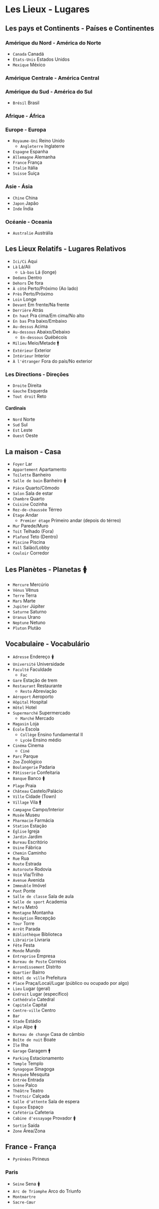 # Les Lieux - Lugares

## Les pays et Continents - Países e Continentes

### Amérique du Nord - América do Norte

-   `Canada` Canadá
-   `États-Unis` Estados Unidos
-   `Mexique` México

### Amérique Centrale - América Central

### Amérique du Sud - América do Sul

-   `Brésil` Brasil

### Afrique - África

### Europe - Europa

-   `Royaume-Uni` Reino Unido
    -   `Angleterre` Inglaterre
-   `Espagne` Espanha
-   `Allemagne` Alemanha
-   `France` França
-   `Italie` Itália
-   `Suisse` Suiça

### Asie - Ásia

-   `Chine` China
-   `Japon` Japão
-   `Inde` Índia

### Océanie - Oceania

-   `Australie` Austrália

## Les Lieux Relatifs - Lugares Relativos

-   `Ici/Ci` Aqui
-   `Là` Lá/Ali
    -   `Là-bas` Lá (longe)
-   `Dedans` Dentro
-   `Dehors` De fora
-   `À côté` Perto/Próximo (Ao lado)
-   `Près` Perto/Próximo
-   `Loin` Longe
-   `Devant` Em frente/Na frente
-   `Derrière` Atrás
-   `En haut` Pra cima/Em cima/No alto
-   `En bas` Pra baixo/Embaixo
-   `Au-dessus` Acima
-   `Au-dessous` Abaixo/Debaixo
    -   `En-dessous` Québécois
-   `Milieu` Meio/Metade 🚹
-   `Extérieur` Exterior
-   `Intérieur` Interior
-   `À l'étranger` Fora do país/No exterior

### Les Directions - Direções

-   `Droite` Direita
-   `Gauche` Esquerda
-   `Tout droit` Reto

#### Cardinais

-   `Nord` Norte
-   `Sud` Sul
-   `Est` Leste
-   `Ouest` Oeste

## La maison - Casa

-   `Foyer` Lar
-   `Appartement` Apartamento
-   `Toilette` Banheiro
-   `Salle de bain` Banheiro 🚺
-   `Pièce` Quarto/Cômodo
-   `Salon` Sala de estar
-   `Chambre` Quarto
-   `Cuisine` Cozinha
-   `Rez-de-chaussée` Térreo
-   `Étage` Andar
    -   `Premier étage` Primeiro andar (depois do térreo)
-   `Mur` Parede/Muro
-   `Toit` Telhado (Fora)
-   `Plafond` Teto (Dentro)
-   `Piscine` Piscina
-   `Hall` Salão/Lobby
-   `Couloir` Corredor

## Les Planètes - Planetas 🚺

-   `Mercure` Mercúrio
-   `Vénus` Vênus
-   `Terre` Terra
-   `Mars` Marte
-   `Jupiter` Júpiter
-   `Saturne` Saturno
-   `Uranus` Urano
-   `Neptune` Netuno
-   `Pluton` Plutão

## Vocabulaire - Vocabulário

-   `Adresse` Endereço 🚺
-   `Université` Universidade
-   `Faculté` Faculdade
    -   `Fac`
-   `Gare` Estação de trem
-   `Restaurant` Restaurante
    -   `Resto` Abreviação
-   `Aéroport` Aeroporto
-   `Hôpital` Hospital
-   `Hôtel` Hotel
-   `Supermarché` Supermercado
    -   `Marché` Mercado
-   `Magasin` Loja
-   `École` Escola
    -   `Collège` Ensino fundamental II
    -   `Lycée` Ensino médio
-   `Cinéma` Cinema
    -   `Ciné`
-   `Parc` Parque
-   `Zoo` Zoológico
-   `Boulangerie` Padaria
-   `Pâtisserie` Confeitaria
-   `Banque` Banco 🚺
-   `Plage` Praia
-   `Château` Castelo/Palácio
-   `Ville` Cidade (Town)
-   `Village` Vila 🚹
-   `Campagne` Campo/Interior
-   `Musée` Museu
-   `Pharmacie` Farmácia
-   `Station` Estação
-   `Église` Igreja
-   `Jardin` Jardim
-   `Bureau` Escritório
-   `Usine` Fábrica
-   `Chemin` Caminho
-   `Rue` Rua
-   `Route` Estrada
-   `Autoroute` Rodovia
-   `Voie` Via/Trilho
-   `Avenue` Avenida
-   `Immeuble` Imóvel
-   `Pont` Ponte
-   `Salle de classe` Sala de aula
-   `Salle de sport` Academia
-   `Metro` Metrô
-   `Montagne` Montanha
-   `Recéption` Recepção
-   `Tour` Torre
-   `Arrêt` Parada
-   `Bibliothèque` Biblioteca
-   `Librairie` Livraria
-   `Fête` Festa
-   `Monde` Mundo
-   `Entreprise` Empresa
-   `Bureau de Poste` Correios
-   `Arrondissement` Distrito
-   `Quartier` Bairro
-   `Hôtel de ville` Prefeitura
-   `Place` Praça/Local/Lugar (público ou ocupado por algo)
-   `Lieu` Lugar (geral)
-   `Endroit` Lugar (específico)
-   `Cathédrale` Catedral
-   `Capitale` Capital
-   `Centre-ville` Centro
-   `Bar`
-   `Stade` Estádio
-   `Alpe` Alpe 🚺
-   `Bureau de change` Casa de câmbio
-   `Boîte de nuit` Boate
-   `Île` Ilha
-   `Garage` Garagem 🚹
-   `Parking` Estacionamento
-   `Temple` Templo
-   `Synagogue` Sinagoga
-   `Mosquée` Mesquita
-   `Entrée` Entrada
-   `Scène` Palco
-   `Théâtre` Teatro
-   `Trottoir` Calçada
-   `Salle d'attente` Sala de espera
-   `Espace` Espaço
-   `Cafétéria` Cafeteria
-   `Cabine d'essayage` Provador 🚺
-   `Sortie` Saída
-   `Zone` Área/Zona

## France - França

-   `Pyrénées` Pirineus

### Paris

-   `Seine` Sena 🚺
-   `Arc de Triomphe` Arco do Triunfo
-   `Montmartre`
-   `Sacre-Cœur`
